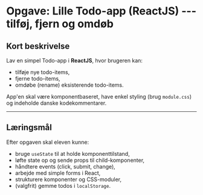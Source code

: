 # Opgave: Lille Todo-app (ReactJS) --- tilføj, fjern og omdøb

## Kort beskrivelse

Lav en simpel Todo-app i **ReactJS**, hvor brugeren kan:

-   tilføje nye todo-items,
-   fjerne todo-items,
-   omdøbe (rename) eksisterende todo-items.

App'en skal være komponentbaseret, have enkel styling (brug
`module.css`) og indeholde danske kodekommentarer.

------------------------------------------------------------------------

## Læringsmål

Efter opgaven skal eleven kunne:

-   bruge `useState` til at holde komponenttilstand,
-   løfte state op og sende props til child-komponenter,
-   håndtere events (click, submit, change),
-   arbejde med simple forms i React,
-   strukturere komponenter og CSS-moduler,
-   (valgfrit) gemme todos i `localStorage`.
